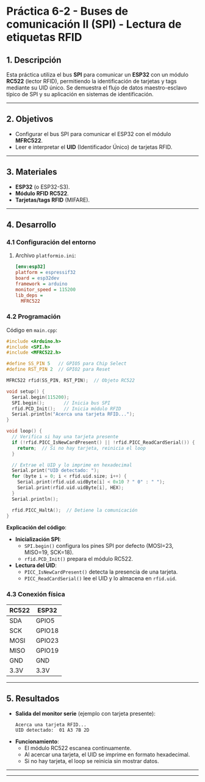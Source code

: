 # **Práctica 6-2 - Buses de comunicación II (SPI) - Lectura de etiquetas RFID**  

## **1. Descripción**  
Esta práctica utiliza el bus **SPI** para comunicar un **ESP32** con un módulo **RC522** (lector RFID), permitiendo la identificación de tarjetas y tags mediante su UID único. Se demuestra el flujo de datos maestro-esclavo típico de SPI y su aplicación en sistemas de identificación.  

---

## **2. Objetivos**  
- Configurar el bus SPI para comunicar el ESP32 con el módulo **MFRC522**.  
- Leer e interpretar el **UID** (Identificador Único) de tarjetas RFID.  

---

## **3. Materiales**  
- **ESP32** (o ESP32-S3).  
- **Módulo RFID RC522**.  
- **Tarjetas/tags RFID** (MIFARE).  
  
---

## **4. Desarrollo**  

### **4.1 Configuración del entorno**  
1. Archivo `platformio.ini`:  
   ```ini
   [env:esp32]
   platform = espressif32
   board = esp32dev
   framework = arduino
   monitor_speed = 115200
   lib_deps = 
     MFRC522
   ```  

### **4.2 Programación**  
Código en `main.cpp`:  
```cpp
#include <Arduino.h>
#include <SPI.h>
#include <MFRC522.h>

#define SS_PIN 5   // GPIO5 para Chip Select
#define RST_PIN 2  // GPIO2 para Reset

MFRC522 rfid(SS_PIN, RST_PIN);  // Objeto RC522

void setup() {
  Serial.begin(115200);
  SPI.begin();       // Inicia bus SPI
  rfid.PCD_Init();   // Inicia módulo RFID
  Serial.println("Acerca una tarjeta RFID...");
}

void loop() {
  // Verifica si hay una tarjeta presente
  if (!rfid.PICC_IsNewCardPresent() || !rfid.PICC_ReadCardSerial()) {
    return;  // Si no hay tarjeta, reinicia el loop
  }

  // Extrae el UID y lo imprime en hexadecimal
  Serial.print("UID detectado: ");
  for (byte i = 0; i < rfid.uid.size; i++) {
    Serial.print(rfid.uid.uidByte[i] < 0x10 ? " 0" : " ");
    Serial.print(rfid.uid.uidByte[i], HEX);
  }
  Serial.println();

  rfid.PICC_HaltA();  // Detiene la comunicación
}
```  

**Explicación del código**:  
- **Inicialización SPI**:  
  - `SPI.begin()` configura los pines SPI por defecto (MOSI=23, MISO=19, SCK=18).  
  - `rfid.PCD_Init()` prepara el módulo RC522.  
- **Lectura del UID**:  
  - `PICC_IsNewCardPresent()` detecta la presencia de una tarjeta.  
  - `PICC_ReadCardSerial()` lee el UID y lo almacena en `rfid.uid`.  

### **4.3 Conexión física**  
| RC522  | ESP32  |  
|--------|--------|  
| SDA    | GPIO5  |  
| SCK    | GPIO18 |  
| MOSI   | GPIO23 |  
| MISO   | GPIO19 |  
| GND    | GND    |  
| 3.3V   | 3.3V   |  

---

## **5. Resultados**  
- **Salida del monitor serie** (ejemplo con tarjeta presente):  
  ```plaintext
  Acerca una tarjeta RFID...
  UID detectado:  01 A3 7B 2D
  ```
- **Funcionamiento**:  
  - El módulo RC522 escanea continuamente.  
  - Al acercar una tarjeta, el UID se imprime en formato hexadecimal.  
  - Si no hay tarjeta, el loop se reinicia sin mostrar datos.  

---
---
